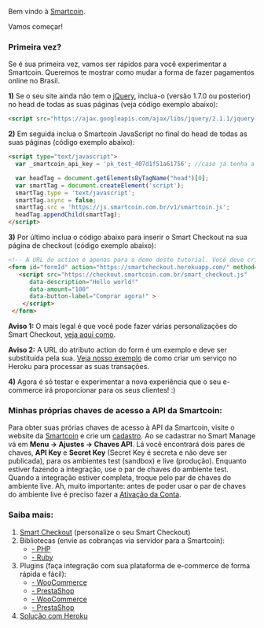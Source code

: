 Bem vindo à <a href="https://smartcoin.com.br/" target="_blank">Smartcoin</a>.

Vamos começar!

### Primeira vez?
Se é sua primeira vez, vamos ser rápidos para você experimentar a Smartcoin. Queremos te mostrar como mudar a forma de fazer pagamentos online no Brasil.


**1)** Se o seu site ainda não tem o <a href="http://jquery.com/" target="_blank">jQuery</a>, inclua-o (versão 1.7.0 ou posterior) no head de todas as suas páginas (veja código exemplo abaixo):


````html
<script src="https://ajax.googleapis.com/ajax/libs/jquery/2.1.1/jquery.min.js"></script>
````

**2)** Em seguida inclua o Smartcoin JavaScript no final do head de todas as suas páginas (código exemplo abaixo):
````html
<script type="text/javascript">
  var _smartcoin_api_key = 'pk_test_407d1f51a61756'; //caso já tenha a sua chave, troque-a para a transação aparecer no seu Manage

  var headTag = document.getElementsByTagName("head")[0];
  var smartTag = document.createElement('script');
  smartTag.type = 'text/javascript';
  smartTag.async = false;
  smartTag.src = 'https://js.smartcoin.com.br/v1/smartcoin.js';
  headTag.appendChild(smartTag);
</script>
````

**3)** Por último inclua o código abaixo para inserir o Smart Checkout na sua página de checkout (código exemplo abaixo):
````html
<!-- A URL do action é apenas para o demo deste tutorial. Você deve criar a sua própria para fazer a sua integração  -->
<form id="formId" action="https://smartcheckout.herokuapp.com/" method="POST">
   <script src="https://checkout.smartcoin.com.br/smart_checkout.js"
      data-description="Hello world!"
      data-amount="100"
      data-button-label="Comprar agora!" >
    </script>
 </form>
````
**Aviso 1:** O mais legal é que você pode fazer várias personalizações do Smart Checkout, <a href="https://github.com/smartcoinpayments/Documentation/wiki/Smart-Checkout" target="_blank">veja aqui como</a>.

**Aviso 2:** A URL do atributo action do form é um exemplo e deve ser substituída pela sua. <a href="https://github.com/smartcoinpayments/smartcoin-heroku" target="_blank">Veja nosso exemplo</a> de como criar um serviço no Heroku para processar as suas transações.

**4)** Agora é só testar e experimentar a nova experiência que o seu e-commerce irá proporcionar para os seus clientes! :)

### Minhas próprias chaves de acesso a API da Smartcoin:
Para obter suas prórias chaves de acesso à API da Smartcoin, visite o website da <a href="https://smartcoin.com.br/" target="_blank">Smartcoin</a> e crie um <a href="https://manage.smartcoin.com.br/#/signup" target="_blank">cadastro</a>. Ao se cadastrar no Smart Manage vá em **Menu -> Ajustes -> Chaves API**. Lá você encontrará dois pares de chaves, **API Key** e **Secret Key** (Secret Key é secreta e não deve ser publicada), para os ambientes test (sandbox) e live (produção). Enquanto estiver fazendo a integração, use o par de chaves do ambiente test. Quando a integração estiver completa, troque pelo par de chaves do ambiente live. Ah, muito importante: antes de poder usar o par de chaves do ambiente live é preciso fazer a <a href="https://github.com/smartcoinpayments/Documentation/wiki/Ativa%C3%A7%C3%A3o-da-Conta" target="_blank">Ativação da Conta</a>.

### Saiba mais:
1. <a href="https://github.com/smartcoinpayments/Documentation/wiki/Smart-Checkout" target="_blank">Smart Checkout</a> (personalize o seu Smart Checkout)
2. Bibliotecas (envie as cobranças via servidor para a Smartcoin):
    * <a href="https://github.com/smartcoinpayments/smartcoin-php" target="_blank">- PHP</a>
    * <a href="https://github.com/smartcoinpayments/smartcoin-ruby" target="_blank">- Ruby</a>
3. Plugins (faça integração com sua plataforma de e-commerce de forma rápida e fácil):
    * [- WooCommerce](https://github.com/smartcoinpayments/smartcoin-woo)
    * [- PrestaShop](https://github.com/smartcoinpayments/smartcoin-prestashop)
    * <a href="https://github.com/smartcoinpayments/smartcoin-woo" target="_blank"> - WooCommerce</a>
    * <a href="https://github.com/smartcoinpayments/smartcoin-prestashop" target="_blank"> - PrestaShop</a>
4. <a href="https://github.com/smartcoinpayments/smartcoin-heroku" target="_blank">Solução com Heroku</a>
